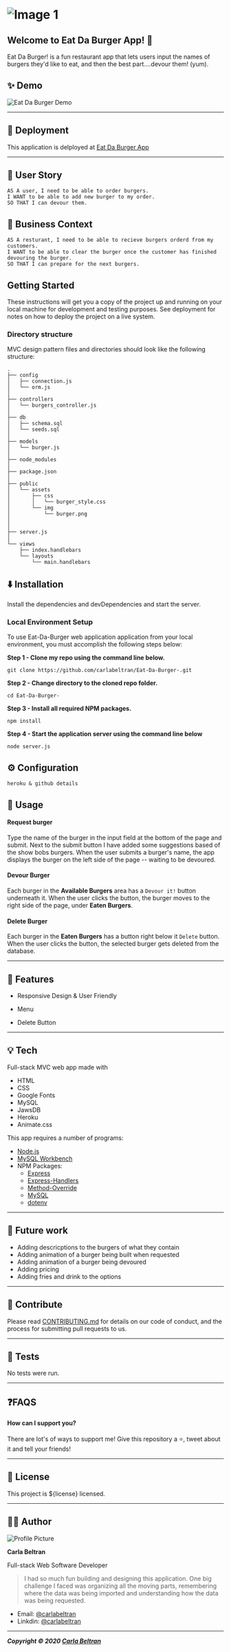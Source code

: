 # ![Image 1](public/img/edb.png)

## Welcome to Eat Da Burger App! 👋

Eat Da Burger! is a fun restaurant app that lets users input the names of burgers they'd like to eat, and then the best part....devour them! (yum).

## ✨ Demo

![Eat Da Burger Demo][demo]

[demo]: https://github.com/carlabeltran/Eat-Da-Burger-/blob/master/public/img/Eat%20Da%20Burger!%20(1).gif?raw=true "Eat Da Burger!"

*****

## 🚀 Deployment

This application is delployed at [Eat Da Burger App](https://eattburgerapp.herokuapp.com/)

*****

## 📕 User Story

```
AS A user, I need to be able to order burgers.
I WANT to be able to add new burger to my order.
SO THAT I can devour them.
```

## 💼 Business Context

```
AS A resturant, I need to be able to recieve burgers orderd from my customers.
I WANT to be able to clear the burger once the customer has finished devouring the burger.
SO THAT I can prepare for the next burgers.
```

## Getting Started

These instructions will get you a copy of the project up and running on your local machine for development and testing purposes. See deployment for notes on how to deploy the project on a live system.

### Directory structure

MVC design pattern files and directories should look like the following structure:

```
.
├── config
│   ├── connection.js
│   └── orm.js
│ 
├── controllers
│   └── burgers_controller.js
│
├── db
│   ├── schema.sql
│   └── seeds.sql
│
├── models
│   └── burger.js
│ 
├── node_modules
│ 
├── package.json
│
├── public
│   └── assets
│       ├── css
│       │   └── burger_style.css
│       └── img
│           └── burger.png
│   
│
├── server.js
│
└── views
    ├── index.handlebars
    └── layouts
        └── main.handlebars
```

## ⬇️️ Installation

Install the dependencies and devDependencies and start the server.

### Local Environment Setup

To use Eat-Da-Burger web application application from your local environment, you must accomplish the following steps below:

**Step 1 - Clone my repo using the command line below.**
```
git clone https://github.com/carlabeltran/Eat-Da-Burger-.git
```
**Step 2 - Change directory to the cloned repo folder.**
```
cd Eat-Da-Burger-
```
**Step 3 - Install all required NPM packages.**
```
npm install
```
**Step 4 - Start the application server using the command line below**
```
node server.js
```

## ⚙️ Configuration
``````
heroku & github details

``````
## 💯 Usage

#### Request burger

Type the name of the burger in the input field at the bottom of the page and submit. Next to the submit button I have added some suggestions based of the show bobs burgers. When the user submits a burger's name, the app displays the burger on the left side of the page -- waiting to be devoured.  

#### Devour Burger

Each burger in the **Available Burgers** area has a `Devour it!` button underneath it. When the user clicks the button, the burger moves to the right side of the page, under **Eaten Burgers**.

#### Delete Burger

Each burger in the **Eaten Burgers** has a button right below it `Delete` button. When the user clicks the button, the selected burger gets deleted from the database.

-----
## 🌈 Features

* Responsive Design & User Friendly

* Menu

* Delete Button 

*****

## 💡 Tech

Full-stack MVC web app made with 

* HTML
* CSS
* Google Fonts
* MySQL
* JawsDB
* Heroku
* Animate.css

This app requires a number of programs:

* [Node.js](https://nodejs.org/en/)
* [MySQL Workbench](https://www.mysql.com/products/workbench/)
* NPM Packages: 
	* [Express](https://www.npmjs.com/package/express)
	* [Express-Handlers](https://www.npmjs.com/package/express-handlebars)
	* [Method-Override](https://www.npmjs.com/package/method-override)
	* [MySQL](https://www.npmjs.com/package/mysql)
	* [dotenv](https://www.npmjs.com/package/dotenv)

---

## 🔮 Future work

- Adding descricptions to the burgers of what they contain
- Adding animation of a burger being built when requested
- Adding animation of a burger being devoured
- Adding pricing
- Adding fries and drink to the options

---

## 🤝 Contribute

Please read [CONTRIBUTING.md](https://gist.github.com/carlabeltran) for details on our code of conduct, and the process for submitting pull requests to us.

----
## 🚨 Tests

No tests were run.

----

## ❓FAQS

#### How can I support you?

There are lot's of ways to support me! Give this repository a ⭐, tweet about it and tell your friends!

----
## 📝 License

This project is ${license} licensed.
___

## 👩🏻 Author

![Profile Picture](https://github.com/carlabeltran/Eat-Da-Burger-/blob/master/public/img/profilepic250x350.png?raw=true)

**Carla Beltran**

Full-stack Web Software Developer

> I had so much fun building and designing this application. One big challenge I faced was organizing all the moving parts, remembering where the data was being imported and understanding how the data was being requested. 

- Email: [@carlabeltran](https://github.com/carlabeltran14@icloud.com)
- Linkdin: [@carlabeltran](https://github.com/carlabeltran)

---
***Copyright © 2020 [Carla Beltran](https://github.com/carlabeltran)***
